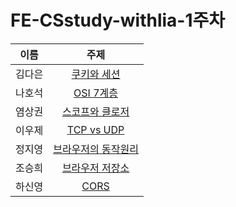 # FE-CSstudy-withlia-1주차

|  이름  |                                                                                                          주제                                                                                                           |
| :----: | :---------------------------------------------------------------------------------------------------------------------------------------------------------------------------------------------------------------------: |
| 김다은 |                  [쿠키와 세션](https://github.com/prgrms-web-devcourse/FE-CSstudy-withlia/blob/main/1%EC%A3%BC%EC%B0%A8/%EA%B9%80%EB%8B%A4%EC%9D%80-%EC%BF%A0%ED%82%A4%EC%99%80%EC%84%B8%EC%85%98.md)                   |
| 나호석 |                                        [OSI 7계층](https://github.com/prgrms-web-devcourse/FE-CSstudy-withlia/blob/main/1%EC%A3%BC%EC%B0%A8/%EB%82%98%ED%98%B8%EC%84%9D-osi7.md)                                        |
| 염상권 |      [스코프와 클로저](https://github.com/prgrms-web-devcourse/FE-CSstudy-withlia/blob/main/1%EC%A3%BC%EC%B0%A8/%EC%97%BC%EC%83%81%EA%B6%8C-%EC%8A%A4%EC%BD%94%ED%94%84%EC%99%80%20%ED%81%B4%EB%A1%9C%EC%A0%80.md)      |
| 이우제 |                                  [TCP vs UDP](https://github.com/prgrms-web-devcourse/FE-CSstudy-withlia/blob/main/1%EC%A3%BC%EC%B0%A8/%EC%9D%B4%EC%9A%B0%EC%A0%9C-TCP%20vs%20UDP.md)                                   |
| 정지영 | [브라우저의 동작원리](https://github.com/prgrms-web-devcourse/FE-CSstudy-withlia/blob/main/1%EC%A3%BC%EC%B0%A8/%EC%A0%95%EC%A7%80%EC%98%81-%EB%B8%8C%EB%9D%BC%EC%9A%B0%EC%A0%80%EB%8F%99%EC%9E%91%EC%9B%90%EB%A6%AC.md) |
| 조승희 |       [브라우저 저장소](https://github.com/prgrms-web-devcourse/FE-CSstudy-withlia/blob/main/1%EC%A3%BC%EC%B0%A8/%EC%A1%B0%EC%8A%B9%ED%9D%AC-%EB%B8%8C%EB%9D%BC%EC%9A%B0%EC%A0%80%EC%A0%80%EC%9E%A5%EC%86%8C.md)        |
| 하신영 |                                          [CORS](https://github.com/prgrms-web-devcourse/FE-CSstudy-withlia/blob/main/1%EC%A3%BC%EC%B0%A8/%ED%95%98%EC%8B%A0%EC%98%81-CORS.md)                                           |
